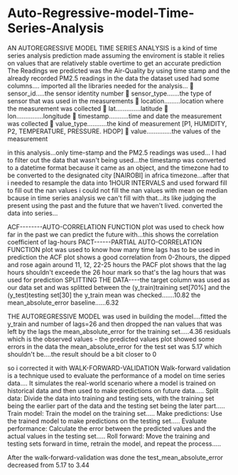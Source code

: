 # Auto-Regressive-model-Time-Series-Analysis
AN AUTOREGRESSIVE MODEL TIME SERIES ANALYSIS is a kind of time series analysis prediction made assuming the enviroment is stable
it relies on values that are relatively stable overtime to get an accurate prediction
The Readings we predicted was the Air-Quality by using time stamp and the already recorded PM2.5 readings in the data
the dataset used had some columns....
imported all the libraries needed for the analysis...

sensor_id.....the sensor identity number

sensor_type.......the type of sensor that was used in the measurements

location.........location where the measurement was collected

lat..............latitude

lon...............longitude

timestamp...........time and date the measurement was collected

value_type...........the kind of measurement [P1, HUMIDITY, P2, TEMPERATURE, PRESSURE. HDOP]

value..............the values of the measurement 


in this analysis...only time-stamp and the PM2.5 readings was used...
I had to filter out the data that wasn't being used...the timestamp was converted to a datetime format because it came as an object,
and the timezone had to be converted to the designated city [NAIROBI] in africa timezone...after that i needed to resample the data into 1HOUR INTERVALS and used forward fill to fill out the nan values
i could not fill the nan values with mean oe median bcause in time series analysis we can't fill with that...its like judging the present using the past and the future that we haven't lived.
converted the data into series...

ACF--------AUTO-CORRELATION FUNCTION plot was used to check how far in the past we can predict the future with...this shows the correlation coefficient of lag-hours
PACT------PARTIAL AUTO-CORRELATION FUNCTION plot was used to know how many time lags has to be used in prediction
the ACF plot shows a good correlation from 0-2hours, the dipped and rose again around 11, 12, 22-25 hours
the PACF plot shows that the lag hours shouldn't exceede the 26 hour mark so that's the lag hours that was used for prediction
SPLITTING THE DATA----the target column was used as our data set and was splitted between the (y_train)training set[70%] and the (y_test)testing set[30]
the y_train mean was checked.......10.82
the mean_absolute_error baseline......6.32


THE AUTOREGRESSIVE MODEL was used in building the model....fitted the y_train and number of lags=26 and then dropped the nan values that was left by the lags
the mean_absolute_error for the training set.....4.36
residuals which is the observed values - the predicted values plot showed some errors in the data 
the mean_absolute_error for the test set was 5.17 which shouldn't be....the result should be a bit closer to 0


so i corrected it with WALK-FORWARD-VALIDATION
Walk-forward validation is a technique used to evaluate the performance of a model on time series data....
It simulates the real-world scenario where a model is trained on historical data and then used to make predictions on future data.....
Split data: Divide the data into training and testing sets, with the training set being the earlier part of the data and the testing set being the later part.....
Train model: Train the model on the training set.....
Make predictions: Use the trained model to make predictions on the testing set.....
Evaluate performance: Calculate the error between the predicted values and the actual values in the testing set.....
Roll forward: Move the training and testing sets forward in time, retrain the model, and repeat the process.....

After the walk-forward-validation was done the test_mean_absolute_error decreased from 5.17 to 3.44
